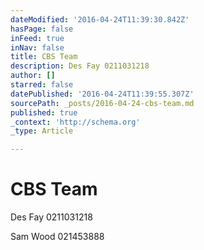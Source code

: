 ```yaml
---
dateModified: '2016-04-24T11:39:30.842Z'
hasPage: false
inFeed: true
inNav: false
title: CBS Team
description: Des Fay 0211031218
author: []
starred: false
datePublished: '2016-04-24T11:39:55.307Z'
sourcePath: _posts/2016-04-24-cbs-team.md
published: true
_context: 'http://schema.org'
_type: Article

---
```

# CBS Team

Des Fay 0211031218

Sam Wood 021453888